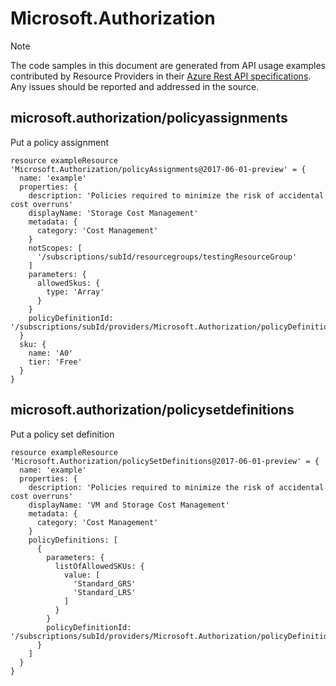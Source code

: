 # Microsoft.Authorization
  
> [!NOTE]
> The code samples in this document are generated from API usage examples contributed by Resource Providers in their [Azure Rest API specifications](https://github.com/Azure/azure-rest-api-specs). Any issues should be reported and addressed in the source.


## microsoft.authorization/policyassignments

Put a policy assignment
```bicep
resource exampleResource 'Microsoft.Authorization/policyAssignments@2017-06-01-preview' = {
  name: 'example'
  properties: {
    description: 'Policies required to minimize the risk of accidental cost overruns'
    displayName: 'Storage Cost Management'
    metadata: {
      category: 'Cost Management'
    }
    notScopes: [
      '/subscriptions/subId/resourcegroups/testingResourceGroup'
    ]
    parameters: {
      allowedSkus: {
        type: 'Array'
      }
    }
    policyDefinitionId: '/subscriptions/subId/providers/Microsoft.Authorization/policyDefinitions/storageSkus'
  }
  sku: {
    name: 'A0'
    tier: 'Free'
  }
}
```

## microsoft.authorization/policysetdefinitions

Put a policy set definition
```bicep
resource exampleResource 'Microsoft.Authorization/policySetDefinitions@2017-06-01-preview' = {
  name: 'example'
  properties: {
    description: 'Policies required to minimize the risk of accidental cost overruns'
    displayName: 'VM and Storage Cost Management'
    metadata: {
      category: 'Cost Management'
    }
    policyDefinitions: [
      {
        parameters: {
          listOfAllowedSKUs: {
            value: [
              'Standard_GRS'
              'Standard_LRS'
            ]
          }
        }
        policyDefinitionId: '/subscriptions/subId/providers/Microsoft.Authorization/policyDefinitions/storageSkus'
      }
    ]
  }
}
```
